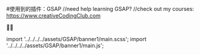 
#使用到的插件：GSAP
//need help learning GSAP? 
//check out my courses: https://www.creativeCodingClub.com




import '../../../../assets/GSAP/banner1/main.scss';
import '../../../../assets/GSAP/banner1/main.js';